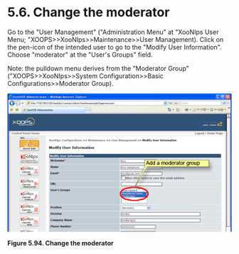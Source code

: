 # 5.6. Change the moderator

Go to the "User Management" \("Administration Menu" at "XooNIps User Menu; "XOOPS&gt;&gt;XooNIps&gt;&gt;Maintenance&gt;&gt;User Management\). Click on the pen-icon of the intended user to go to the "Modify User Information". Choose "moderator" at the "User's Groups" field.

Note: the pulldown menu derives from the "Moderator Group" \("XOOPS&gt;&gt;XooNIps&gt;&gt;System Configuration&gt;&gt;Basic Configurations&gt;&gt;Moderator Group\).

![Change the moderator](../../../.gitbook/assets/xoonips-operate78.png)

**Figure 5.94. Change the moderator**

